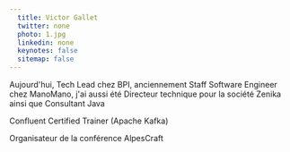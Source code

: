 ```yaml
---
  title: Victor Gallet
  twitter: none
  photo: 1.jpg
  linkedin: none
  keynotes: false
  sitemap: false
---
```

Aujourd'hui, Tech Lead chez BPI, anciennement Staff Software Engineer chez ManoMano, j'ai aussi été Directeur technique pour la société Zenika ainsi que Consultant Java

Confluent Certified Trainer (Apache Kafka)

Organisateur de la conférence AlpesCraft
